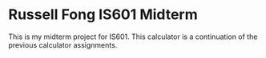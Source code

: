 # Russell Fong IS601 Midterm

This is my midterm project for IS601. This calculator is a continuation of the previous calculator assignments.

